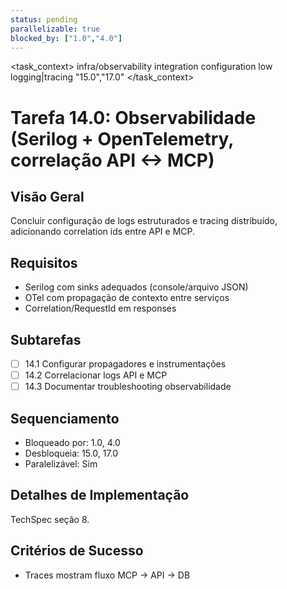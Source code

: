 ```yaml
---
status: pending
parallelizable: true
blocked_by: ["1.0","4.0"]
---
```


<task_context>
<domain>infra/observability</domain>
<type>integration</type>
<scope>configuration</scope>
<complexity>low</complexity>
<dependencies>logging|tracing</dependencies>
<unblocks>"15.0","17.0"</unblocks>
</task_context>

# Tarefa 14.0: Observabilidade (Serilog + OpenTelemetry, correlação API <-> MCP)

## Visão Geral
Concluir configuração de logs estruturados e tracing distribuído, adicionando correlation ids entre API e MCP.

## Requisitos
- Serilog com sinks adequados (console/arquivo JSON)
- OTel com propagação de contexto entre serviços
- Correlation/RequestId em responses

## Subtarefas
- [ ] 14.1 Configurar propagadores e instrumentações
- [ ] 14.2 Correlacionar logs API e MCP
- [ ] 14.3 Documentar troubleshooting observabilidade

## Sequenciamento
- Bloqueado por: 1.0, 4.0
- Desbloqueia: 15.0, 17.0
- Paralelizável: Sim

## Detalhes de Implementação
TechSpec seção 8.

## Critérios de Sucesso
- Traces mostram fluxo MCP -> API -> DB
